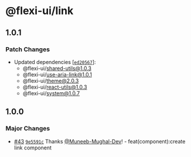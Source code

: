 # @flexi-ui/link

## 1.0.1

### Patch Changes

- Updated dependencies [[`ed20567`](https://github.com/flexi-ui/flexi-ui/commit/ed2056717f394ae3ac302f44026bebe7b4fe14aa)]:
  - @flexi-ui/shared-utils@1.0.3
  - @flexi-ui/use-aria-link@1.0.1
  - @flexi-ui/theme@2.0.3
  - @flexi-ui/react-utils@1.0.3
  - @flexi-ui/system@1.0.7

## 1.0.0

### Major Changes

- [#43](https://github.com/flexi-ui/flexi-ui/pull/43) [`9e5591c`](https://github.com/flexi-ui/flexi-ui/commit/9e5591c8916b2764bbc2a18785c19d85be1532c5) Thanks [@Muneeb-Mughal-Dev](https://github.com/Muneeb-Mughal-Dev)! - feat(component):create link component
